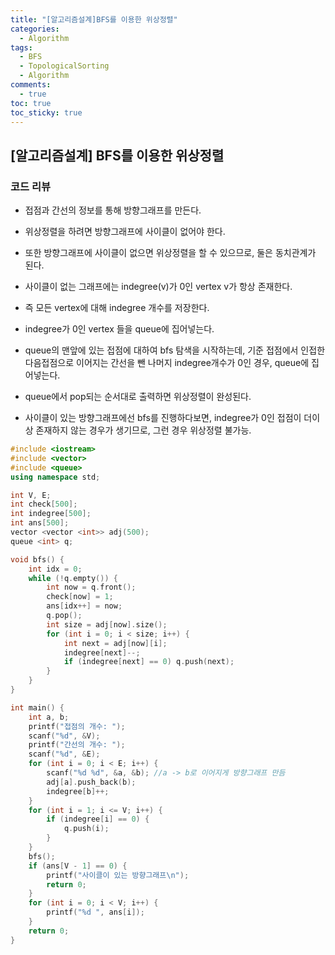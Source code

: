 ```yaml
---
title: "[알고리즘설계]BFS를 이용한 위상정렬"
categories:
  - Algorithm
tags:
  - BFS
  - TopologicalSorting
  - Algorithm
comments:
  - true
toc: true
toc_sticky: true
---
```


## [알고리즘설계] BFS를 이용한 위상정렬

### 코드 리뷰

* 접점과 간선의 정보를 통해 방향그래프를 만든다.

* 위상정렬을 하려면 방향그래프에 사이클이 없어야 한다.

* 또한 방향그래프에 사이클이 없으면 위상정렬을 할 수 있으므로, 둘은 동치관계가 된다.

* 사이클이 없는 그래프에는 indegree(v)가 0인 vertex v가 항상 존재한다.

* 즉 모든 vertex에 대해 indegree 개수를 저장한다.

* indegree가 0인 vertex 들을 queue에 집어넣는다.

* queue의 맨앞에 있는 접점에 대하여 bfs 탐색을 시작하는데, 기준 접점에서 인접한 다음접점으로 이어지는 간선을 뺀 나머지 indegree개수가 0인 경우, queue에 집어넣는다.

* queue에서 pop되는 순서대로 출력하면 위상정렬이 완성된다.

* 사이클이 있는 방향그래프에선 bfs를 진행하다보면, indegree가 0인 접점이 더이상 존재하지 않는 경우가 생기므로, 그런 경우 위상정렬 불가능.

```cpp
#include <iostream>
#include <vector>
#include <queue>
using namespace std;

int V, E;
int check[500];
int indegree[500];
int ans[500];
vector <vector <int>> adj(500);
queue <int> q;

void bfs() {
	int idx = 0;
	while (!q.empty()) {
		int now = q.front();
		check[now] = 1;
		ans[idx++] = now;
		q.pop();
		int size = adj[now].size();
		for (int i = 0; i < size; i++) {
			int next = adj[now][i];
			indegree[next]--;
			if (indegree[next] == 0) q.push(next);
		}
	}
}

int main() {
	int a, b;
	printf("접점의 개수: ");
	scanf("%d", &V);
	printf("간선의 개수: ");
	scanf("%d", &E);
	for (int i = 0; i < E; i++) {
		scanf("%d %d", &a, &b); //a -> b로 이어지게 방향그래프 만듬
		adj[a].push_back(b);
		indegree[b]++;
	}
	for (int i = 1; i <= V; i++) {
		if (indegree[i] == 0) {
			q.push(i);
		}
	}
	bfs();
	if (ans[V - 1] == 0) {
		printf("사이클이 있는 방향그래프\n");
		return 0;
	}
	for (int i = 0; i < V; i++) {
		printf("%d ", ans[i]);
	}
	return 0;
}
```
